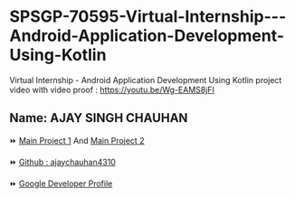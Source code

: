 # SPSGP-70595-Virtual-Internship---Android-Application-Development-Using-Kotlin
Virtual Internship - Android Application Development Using Kotlin
project video with video proof :  https://youtu.be/Wg-EAMS8jFI


## Name: AJAY SINGH CHAUHAN

⏩ [Main Project 1](https://github.com/smartinternz02/SPSGP-70595-Virtual-Internship---Android-Application-Development-Using-Kotlin/tree/main/01%20Main%20Project%201%20%5BNearby%20Places%20App%5D)  And [Main Project 2](https://github.com/smartinternz02/SPSGP-70595-Virtual-Internship---Android-Application-Development-Using-Kotlin/tree/main/02%20Main%20Project%202%20%5BGroceryApp%5D)

⏩ [Github : ajaychauhan4310](https://github.com/ajaychauhan4310)


⏩ [Google Developer Profile](https://developers.google.com/profile/u/ajaychauhan4310)

